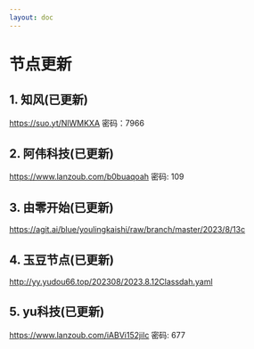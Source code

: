 ```yaml
---
layout: doc
---
```

# 节点更新

## 1. 知风(已更新)

https://suo.yt/NlWMKXA 密码：7966

## 2. 阿伟科技(已更新)

https://www.lanzoub.com/b0buaqoah 密码: 109

## 3. 由零开始(已更新)

https://agit.ai/blue/youlingkaishi/raw/branch/master/2023/8/13c

## 4. 玉豆节点(已更新)

http://yy.yudou66.top/202308/2023.8.12Classdah.yaml

## 5. yu科技(已更新)

https://www.lanzoub.com/iABVi152jilc 密码: 677

